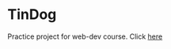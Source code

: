 # TinDog
Practice project for web-dev course. Click <a href= "https://lautarc01.github.io/TinDog/"> here </a>
